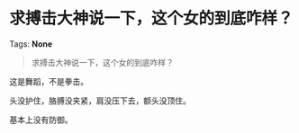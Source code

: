 # 求搏击大神说一下，这个女的到底咋样？

Tags: **None**

> 求搏击大神说一下，这个女的到底咋样？

这是舞蹈，不是拳击。

头没护住，胳膊没夹紧，肩没压下去，额头没顶住。

基本上没有防御。



